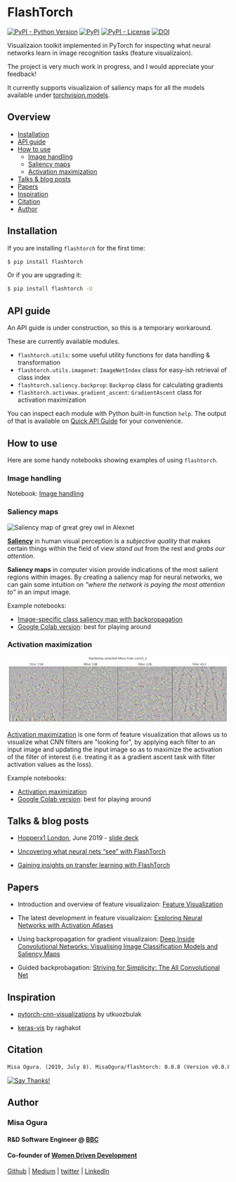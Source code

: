 # FlashTorch

[![PyPI - Python Version](https://img.shields.io/pypi/pyversions/flashtorch.svg?color=green)](https://pypi.org/project/flashtorch/)
[![PyPI](https://img.shields.io/pypi/v/flashtorch.svg?color=yellow)](https://pypi.org/project/flashtorch/)
[![PyPI - License](https://img.shields.io/pypi/l/flashtorch.svg?color=black)](https://github.com/MisaOgura/flashtorch/blob/master/LICENSE)
[![DOI](https://zenodo.org/badge/177140934.svg)](https://zenodo.org/badge/latestdoi/177140934)

Visualizaion toolkit implemented in PyTorch for inspecting what neural networks learn in image recognition tasks (feature visualizaion).

The project is very much work in progress, and I would appreciate your feedback!

It currently supports visualizaion of saliency maps for all the models available under [torchvision.models](https://pytorch.org/docs/stable/torchvision/models.html).

## Overview

- [Installation](#installation)
- [API guide](#api-guide)
- [How to use](#how-to-use)
  - [Image handling](#image-handling)
  - [Saliency maps](#saliency-maps)
  - [Activation maximization](#activation-maximization)
- [Talks & blog posts](#talks--blog-posts)
- [Papers](#papers)
- [Inspiration](#inspiration)
- [Citation](#citation)
- [Author](#author)

## Installation

If you are installing `flashtorch` for the first time:

```bash
$ pip install flashtorch
```

Or if you are upgrading it:

```bash
$ pip install flashtorch -U
```

## API guide

An API guide is under construction, so this is a temporary workaround.

These are currently available modules.

- `flashtorch.utils`: some useful utility functions for data handling & transformation
- `flashtorch.utils.imagenet`: `ImageNetIndex` class for easy-ish retrieval of class index
- `flashtorch.saliency.backprop`: `Backprop` class for calculating gradients
- `flashtorch.activmax.gradient_ascent`: `GradientAscent` class for activation maximization

You can inspect each module with Python built-in function `help`. The output of that is available on [Quick API Guide](https://github.com/MisaOgura/flashtorch/wiki/Quick-API-Guide) for your convenience.

## How to use

Here are some handy notebooks showing examples of using `flashtorch`.

### Image handling

Notebook: [Image handling](./examples/image_handling.ipynb)

### Saliency maps

![Saliency map of great grey owl in Alexnet](./examples/images/alexnet_great_grey_owl.png)

**[Saliency](https://en.wikipedia.org/wiki/Salience_(neuroscience))** in human visual perception is a _subjective quality_ that makes certain things within the field of view _stand out_ from the rest and _grabs our attention_.

**Saliency maps** in computer vision provide indications of the most salient regions within images. By creating a saliency map for neural networks, we can gain some intuition on _"where the network is paying the most attention to"_ in an imput image.

Example notebooks:

- [Image-specific class saliency map with backpropagation](https://github.com/MisaOgura/flashtorch/blob/master/examples/visualise_saliency_with_backprop.ipynb)
- [Google Colab version](https://colab.research.google.com/github/MisaOgura/flashtorch/blob/master/examples/visualize_saliency_with_backprop_colab.ipynb): best for playing around

### Activation maximization

![Activation maximization of conv5_1 filters of VGG16](./examples/images/conv5_1_filters.png)

[Activation maximization](https://pdfs.semanticscholar.org/65d9/94fb778a8d9e0f632659fb33a082949a50d3.pdf) is one form of feature visualization that allows us to visualize what CNN filters are "looking for", by applying each filter to an input image and updating the input image so as to maximize the activation of the filter of interest (i.e. treating it as a gradient ascent task with filter activation values as the loss).

Example notebooks:

- [Activation maximization](https://github.com/MisaOgura/flashtorch/blob/master/examples/activation_maximization.ipynb)
- [Google Colab version](https://github.com/MisaOgura/flashtorch/blob/master/examples/activation_maximization_colab.ipynb): best for playing around

## Talks & blog posts

- [Hopperx1 London](http://www.cvent.com/events/hopperx1-london/agenda-e7d0f2fa5e9d46cf88fd8c322ae1290b.aspx), June 2019 - [slide deck](https://misaogura.github.io/flashtorch/presentations/Hopperx1London)

- [Uncovering what neural nets “see” with FlashTorch](https://towardsdatascience.com/feature-visualisation-in-pytorch-saliency-maps-a3f99d08f78a)

- [Gaining insights on transfer learning with FlashTorch](https://towardsdatascience.com/gaining-insights-on-transfer-learning-with-flashtorch-de344df0f410)

## Papers

- Introduction and overview of feature visualizaion: [Feature Visualization](https://distill.pub/2017/feature-visualization/)

- The latest development in feature visualizaion: [Exploring Neural Networks with Activation Atlases](https://distill.pub/2019/activation-atlas/)

- Using backpropagation for gradient visualizaion: [Deep Inside Convolutional Networks: Visualising Image Classification Models and Saliency Maps](https://arxiv.org/pdf/1312.6034.pdf)

- Guided backprobagation: [Striving for Simplicity: The All Convolutional Net](https://arxiv.org/pdf/1412.6806.pdf)

## Inspiration

- [pytorch-cnn-visualizations](https://github.com/utkuozbulak/pytorch-cnn-visualizations) by utkuozbulak

- [keras-vis](https://github.com/raghakot/keras-vis) by raghakot

## Citation

```txt
Misa Ogura. (2019, July 8). MisaOgura/flashtorch: 0.0.8 (Version v0.0.8). Zenodo. http://doi.org/10.5281/zenodo.3271410
```

[![Say Thanks!](https://img.shields.io/badge/Say%20Thanks-!-1EAEDB.svg)](https://saythanks.io/to/MisaOgura)

## Author

### Misa Ogura

#### R&D Software Engineer @ [BBC](https://www.bbc.co.uk/rd/blog)

#### Co-founder of [Women Driven Development](https://womendrivendev.org/)

[Github](https://github.com/MisaOgura) | [Medium](https://medium.com/@misaogura) | [twitter](https://twitter.com/misa_ogura) | [LinkedIn](https://www.linkedin.com/in/misaogura/)
